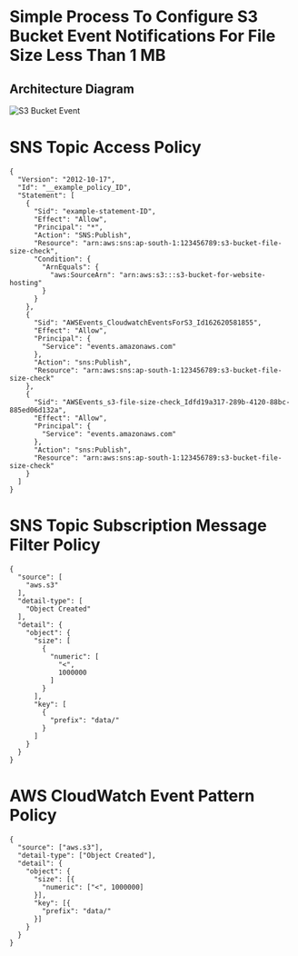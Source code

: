 # Simple Process To Configure S3 Bucket Event Notifications For File Size Less Than 1 MB

## Architecture Diagram
![S3 Bucket Event](https://github.com/namdev-rathod/aws-s3-event-notifications/assets/140707502/a2419e21-809d-4114-893a-dfc7b504865c)



# SNS Topic Access Policy 

```
{
  "Version": "2012-10-17",
  "Id": "__example_policy_ID",
  "Statement": [
    {
      "Sid": "example-statement-ID",
      "Effect": "Allow",
      "Principal": "*",
      "Action": "SNS:Publish",
      "Resource": "arn:aws:sns:ap-south-1:123456789:s3-bucket-file-size-check",
      "Condition": {
        "ArnEquals": {
          "aws:SourceArn": "arn:aws:s3:::s3-bucket-for-website-hosting"
        }
      }
    },
    {
      "Sid": "AWSEvents_CloudwatchEventsForS3_Id162620581855",
      "Effect": "Allow",
      "Principal": {
        "Service": "events.amazonaws.com"
      },
      "Action": "sns:Publish",
      "Resource": "arn:aws:sns:ap-south-1:123456789:s3-bucket-file-size-check"
    },
    {
      "Sid": "AWSEvents_s3-file-size-check_Idfd19a317-289b-4120-88bc-885ed06d132a",
      "Effect": "Allow",
      "Principal": {
        "Service": "events.amazonaws.com"
      },
      "Action": "sns:Publish",
      "Resource": "arn:aws:sns:ap-south-1:123456789:s3-bucket-file-size-check"
    }
  ]
}
```

# SNS Topic Subscription Message Filter Policy

```
{
  "source": [
    "aws.s3"
  ],
  "detail-type": [
    "Object Created"
  ],
  "detail": {
    "object": {
      "size": [
        {
          "numeric": [
            "<",
            1000000
          ]
        }
      ],
      "key": [
        {
          "prefix": "data/"
        }
      ]
    }
  }
}
```

# AWS CloudWatch Event Pattern Policy

```
{
  "source": ["aws.s3"],
  "detail-type": ["Object Created"],
  "detail": {
    "object": {
      "size": [{
        "numeric": ["<", 1000000]
      }],
      "key": [{
        "prefix": "data/"
      }]
    }
  }
}
```

